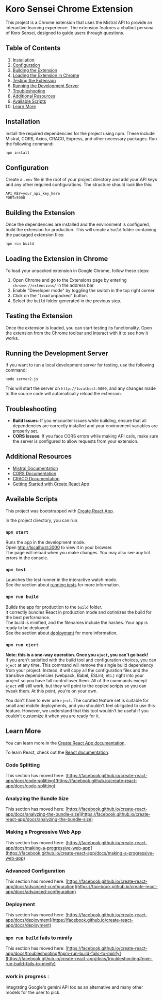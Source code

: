 # Koro Sensei Chrome Extension

This project is a Chrome extension that uses the Mistral API to provide an interactive learning experience. The extension features a chatbot persona of Koro Sensei, designed to guide users through questions.

## Table of Contents
1. [Installation](#installation)
2. [Configuration](#configuration)
3. [Building the Extension](#building-the-extension)
4. [Loading the Extension in Chrome](#loading-the-extension-in-chrome)
5. [Testing the Extension](#testing-the-extension)
6. [Running the Development Server](#running-the-development-server)
7. [Troubleshooting](#troubleshooting)
8. [Additional Resources](#additional-resources)
9. [Available Scripts](#available-scripts)
10. [Learn More](#learn-more)

## Installation

Install the required dependencies for the project using npm. These include Mistral, CORS, Axios, CRACO, Express, and other necessary packages. Run the following command:

```bash
npm install
```

## Configuration

Create a `.env` file in the root of your project directory and add your API keys and any other required configurations. The structure should look like this:

```
API_KEY=your_api_key_here
PORT=5000
```

## Building the Extension

Once the dependencies are installed and the environment is configured, build the extension for production. This will create a `build` folder containing the packaged extension files:

```bash
npm run build
```

## Loading the Extension in Chrome

To load your unpacked extension in Google Chrome, follow these steps:

1. Open Chrome and go to the Extensions page by entering `chrome://extensions/` in the address bar.
2. Enable "Developer mode" by toggling the switch in the top right corner.
3. Click on the "Load unpacked" button.
4. Select the `build` folder generated in the previous step.

## Testing the Extension

Once the extension is loaded, you can start testing its functionality. Open the extension from the Chrome toolbar and interact with it to see how it works.

## Running the Development Server

If you want to run a local development server for testing, use the following command:

```bash
node server2.js
```

This will start the server on `http://localhost:5000`, and any changes made to the source code will automatically reload the extension.

## Troubleshooting

- **Build Issues**: If you encounter issues while building, ensure that all dependencies are correctly installed and your environment variables are properly set.
- **CORS Issues**: If you face CORS errors while making API calls, make sure the server is configured to allow requests from your extension.

## Additional Resources

- [Mistral Documentation](https://docs.mistral.ai/)
- [CORS Documentation](https://developer.mozilla.org/en-US/docs/Web/HTTP/CORS)
- [CRACO Documentation](https://github.com/gsoft-inc/craco)
- [Getting Started with Create React App](https://create-react-app.dev/docs/getting-started)

## Available Scripts

This project was bootstrapped with [Create React App](https://github.com/facebook/create-react-app).

In the project directory, you can run:

### `npm start`

Runs the app in the development mode.\
Open [http://localhost:3000](http://localhost:3000) to view it in your browser.\
The page will reload when you make changes. You may also see any lint errors in the console.

### `npm test`

Launches the test runner in the interactive watch mode.\
See the section about [running tests](https://facebook.github.io/create-react-app/docs/running-tests) for more information.

### `npm run build`

Builds the app for production to the `build` folder.\
It correctly bundles React in production mode and optimizes the build for the best performance.\
The build is minified, and the filenames include the hashes. Your app is ready to be deployed!\
See the section about [deployment](https://facebook.github.io/create-react-app/docs/deployment) for more information.

### `npm run eject`

**Note: this is a one-way operation. Once you `eject`, you can't go back!**\
If you aren't satisfied with the build tool and configuration choices, you can `eject` at any time. This command will remove the single build dependency from your project. Instead, it will copy all the configuration files and the transitive dependencies (webpack, Babel, ESLint, etc.) right into your project so you have full control over them. All of the commands except `eject` will still work, but they will point to the copied scripts so you can tweak them. At this point, you're on your own.

You don't have to ever use `eject`. The curated feature set is suitable for small and middle deployments, and you shouldn't feel obligated to use this feature. However, we understand that this tool wouldn't be useful if you couldn't customize it when you are ready for it.

## Learn More

You can learn more in the [Create React App documentation](https://create-react-app.dev/docs/getting-started).

To learn React, check out the [React documentation](https://reactjs.org/).

### Code Splitting

This section has moved here: [https://facebook.github.io/create-react-app/docs/code-splitting](https://facebook.github.io/create-react-app/docs/code-splitting)

### Analyzing the Bundle Size

This section has moved here: [https://facebook.github.io/create-react-app/docs/analyzing-the-bundle-size](https://facebook.github.io/create-react-app/docs/analyzing-the-bundle-size)

### Making a Progressive Web App

This section has moved here: [https://facebook.github.io/create-react-app/docs/making-a-progressive-web-app](https://facebook.github.io/create-react-app/docs/making-a-progressive-web-app)

### Advanced Configuration

This section has moved here: [https://facebook.github.io/create-react-app/docs/advanced-configuration](https://facebook.github.io/create-react-app/docs/advanced-configuration)

### Deployment

This section has moved here: [https://facebook.github.io/create-react-app/docs/deployment](https://facebook.github.io/create-react-app/docs/deployment)

### `npm run build` fails to minify

This section has moved here: [https://facebook.github.io/create-react-app/docs/troubleshooting#npm-run-build-fails-to-minify](https://facebook.github.io/create-react-app/docs/troubleshooting#npm-run-build-fails-to-minify)


### work in progress :
Integrating Google's gemini API too as an alternative and many other models for the user to pick.
